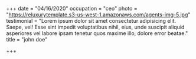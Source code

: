 +++
date = "04/16/2020"
occupation = "ceo"
photo = "https://reluxurytemplate.s3-us-west-1.amazonaws.com/agents-img-5.jpg"
testimonial = "Lorem ipsum dolor sit amet consectetur adipisicing elit. Saepe, vel! Esse sint impedit voluptatibus nihil, eius, unde suscipit aliquid asperiores vel labore ipsam tenetur quos maxime illo, dolore error beatae."
title = "john doe"

+++
